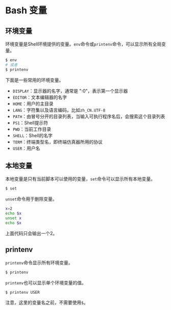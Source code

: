 # Bash 变量

## 环境变量

环境变量是Shell环境提供的变量。`env`命令或`printenv`命令，可以显示所有全局变量。

```bash
$ env
# 或者
$ printenv
```

下面是一些常用的环境变量。

- `DISPLAY`：显示器的名字，通常是 ":0"，表示第一个显示器
- `EDITOR`：文本编辑器的名字
- `HOME`：用户的主目录
- `LANG`：字符集以及语言编码，比如`zh_CN.UTF-8`
- `PATH`：由冒号分开的目录列表，当输入可执行程序名后，会搜索这个目录列表
- `PS1`：Shell提示符
- `PWD`：当前工作目录
- `SHELL`：Shell的名字
- `TERM`：终端类型名，即终端仿真器所用的协议
- `USER`：用户名

## 本地变量

本地变量是只有当前脚本可以使用的变量，`set`命令可以显示所有本地变量。

```bash
$ set
```

`unset`命令用于删除变量。

```bash
x=2
echo $x
unset x
echo $x
```

上面代码只会输出一个2。

## printenv

`printenv`命令显示所有环境变量。

```bash
$ printenv
```

`printenv`也可以显示单个环境变量的值。

```bash
$ printenv USER
```

注意，这里的变量名之前，不需要使用`$`。

